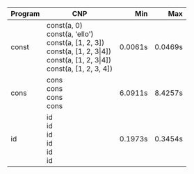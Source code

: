 Program | CNP | Min | Max
--- | --- | ---: | ---:
const | const(a, 0)<br/>const(a, 'ello')<br/>const(a, [1, 2, 3])<br/>const(a, [1, 2, 3\|4])<br/>const(a, [1, 2, 3\|4])<br/>const(a, [1, 2, 3, 4]) | 0.0061s | 0.0469s
cons | cons<br/>cons<br/>cons<br/>cons | 6.0911s | 8.4257s
id | id<br/>id<br/>id<br/>id<br/>id<br/>id | 0.1973s | 0.3454s
